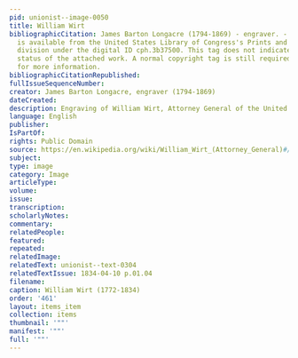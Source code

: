 ```yaml
---
pid: unionist--image-0050
title: William Wirt
bibliographicCitation: James Barton Longacre (1794-1869) - engraver. - This image
  is available from the United States Library of Congress's Prints and Photographs
  division under the digital ID cph.3b37500. This tag does not indicate the copyright
  status of the attached work. A normal copyright tag is still required. See Commons:Licensing
  for more information.
bibliographicCitationRepublished: 
fullIssueSequenceNumber: 
creator: James Barton Longacre, engraver (1794-1869)
dateCreated: 
description: Engraving of William Wirt, Attorney General of the United States
language: English
publisher: 
IsPartOf: 
rights: Public Domain
source: https://en.wikipedia.org/wiki/William_Wirt_(Attorney_General)#/media/File:Attorney_General_William_Wirt.jpg
subject: 
type: image
category: Image
articleType: 
volume: 
issue: 
transcription: 
scholarlyNotes: 
commentary: 
relatedPeople: 
featured: 
repeated: 
relatedImage: 
relatedText: unionist--text-0304
relatedTextIssue: 1834-04-10 p.01.04
filename: 
caption: William Wirt (1772-1834)
order: '461'
layout: items_item
collection: items
thumbnail: '""'
manifest: '""'
full: '""'
---
```


